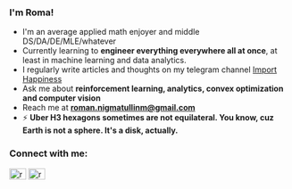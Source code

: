 <h3 align="left">I'm Roma!</h3>

- I'm an average applied math enjoyer and middle DS/DA/DE/MLE/whatever
- Currently learning to **engineer everything everywhere all at once**, at least in machine learning and data analytics.
- I regularly write articles and thoughts on my telegram channel [Import Happiness](https://t.me/import_happiness)
- Ask me about **reinforcement learning, analytics, convex optimization and computer vision**
- Reach me at **roman.nigmatullinm@gmail.com**
- ⚡ **Uber H3 hexagons sometimes are not equilateral. You know, cuz Earth is not a sphere. It's a disk, actually.**



<h3 align="left">Connect with me:</h3>
<p align="left">
<a href="https://linkedin.com/in/rmnigm" target="blank"><img align="center" src="https://raw.githubusercontent.com/rahuldkjain/github-profile-readme-generator/master/src/images/icons/Social/linked-in-alt.svg" alt="rmnigm" height="20" width="30" /></a>
<a href="https://www.leetcode.com/rmnigm" target="blank"><img align="center" src="https://raw.githubusercontent.com/rahuldkjain/github-profile-readme-generator/master/src/images/icons/Social/leet-code.svg" alt="rmnigm" height="20" width="30" /></a>
</p>
